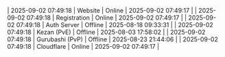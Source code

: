 | 2025-09-02 07:49:18 | Website | Online | 2025-09-02 07:49:17 |
| 2025-09-02 07:49:18 | Registration | Online | 2025-09-02 07:49:17 |
| 2025-09-02 07:49:18 | Auth Server | Offline | 2025-08-18 09:33:31 |
| 2025-09-02 07:49:18 | Kezan (PvE) | Offline | 2025-08-03 17:58:02 |
| 2025-09-02 07:49:18 | Gurubashi (PvP) | Offline | 2025-08-23 21:44:06 |
| 2025-09-02 07:49:18 | Cloudflare | Online | 2025-09-02 07:49:17 |
